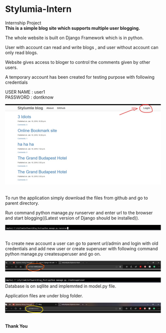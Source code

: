 # Stylumia-Intern
Internship Project <br/>
<b> This is a simple blog site which supports multiple user blogging. </b>

The whole website is built on Django Framework which is in python.<br/>

User with account can read and write blogs , and user without account can only read blogs.<br/>

Website gives access to bloger to control the comments given by other users.<br/>

A temporary account has been created for testing purpose with following credentials <br/>

USER NAME : user1 <br/>
PASSWORD :	dontknow <br/>

![alt text](https://github.com/AnkurRyder/Stylumia-Intern/blob/master/IMG/Login.jpg)<br/> <br/>

To run the application simply download the files from github and go to parent directory.<br/>

Run command python manage.py runserver and enter url to the browser and start blogging((Latest version of Django should be installed)).

![alt text](https://github.com/AnkurRyder/Stylumia-Intern/blob/master/IMG/run%20server.jpg)<br/> <br/>

To create new account a user can go to parent url/admin and login with old credentials and add new user or create superuser with following command python manage.py createsuperuser and go on. <br/>

![alt text](https://github.com/AnkurRyder/Stylumia-Intern/blob/master/IMG/admin%20file.jpg)<br/> <br/>
![alt text](https://github.com/AnkurRyder/Stylumia-Intern/blob/master/IMG/new%20user.jpg)<br/>
Database is on sqllite and implemnted in model.py file. <br/>

Application files are under blog folder. <br/>

![alt text](https://github.com/AnkurRyder/Stylumia-Intern/blob/master/IMG/Site%20link.jpg)<br/> <br/>

<b> Thank You</b>
